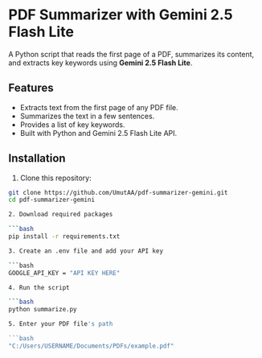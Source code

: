 # PDF Summarizer with Gemini 2.5 Flash Lite

A Python script that reads the first page of a PDF, summarizes its content, and extracts key keywords using **Gemini 2.5 Flash Lite**.

## Features

- Extracts text from the first page of any PDF file.
- Summarizes the text in a few sentences.
- Provides a list of key keywords.
- Built with Python and Gemini 2.5 Flash Lite API.

## Installation

1. Clone this repository:

```bash
git clone https://github.com/UmutAA/pdf-summarizer-gemini.git
cd pdf-summarizer-gemini

2. Download required packages

```bash
pip install -r requirements.txt

3. Create an .env file and add your API key 

```bash
GOOGLE_API_KEY = "API KEY HERE"

4. Run the script

```bash
python summarize.py

5. Enter your PDF file's path

```bash
"C:/Users/USERNAME/Documents/PDFs/example.pdf"